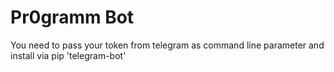 # Pr0gramm Bot

You need to pass your token from telegram as command line parameter and install via pip 'telegram-bot'